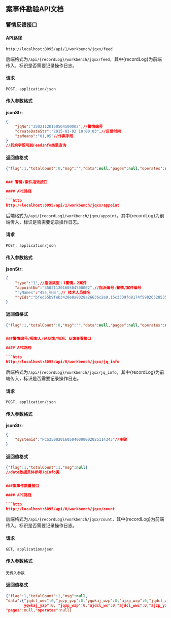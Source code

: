 ## 案事件勘验API文档

### 警情反馈接口

#### API路径

```http
http://localhost:8095/api/1/workbench/jqxx/feed
```

后端格式为`/api/{recordLog}/workbench/jqxx/feed`，其中{recordLog}为前端传入，标识是否需要记录操作日志。

#### 请求

```
POST, application/json
```

#### 传入参数格式
**jsonStr:**
```json
{
    "jqNo":"35021120160504500002",//警情编号
    "createDateStr":"2015-01-02 10:00:03",//反馈时间
    "zaMeans":"01,05"//作案手段
}
//其余字段可到FeedInfo类里查询
```

#### 返回值格式

```json
{"flag":1,"totalCount":0,"msg":"","data":null,"pages":null,"operates":null}


### 警情/案件指派接口

#### API路径

```http
http://localhost:8095/api/1/workbench/jqxx/appoint
```

后端格式为`/api/{recordLog}/workbench/jqxx/appoint`，其中{recordLog}为前端传入，标识是否需要记录操作日志。

#### 请求

```
POST, application/json
```

#### 传入参数格式
**jsonStr:**
```json
{
    "type":"1",//指派类型：1警情，2案件
    "appointNo":"35021120160504500002",//指派编号:警情/案件编号
    "ryNames":"454,张三",// 技术人员姓名
    "ryIds":"bfed55b9feb3420e8a8028a26636c2e9,15c3339fd8174f59826328535a4df08a"//技术人员id
}
```

#### 返回值格式

```json
{"flag":1,"totalCount":0,"msg":"","data":null,"pages":null,"operates":null}


###警情编号/报案人/已反馈/指派、反馈查看接口

#### API路径

```http
http://localhost:8095/api/0/workbench/jqxx/jq_info
```

后端格式为`/api/{recordLog}/workbench/jqxx/jq_info`，其中{recordLog}为前端传入，标识是否需要记录操作日志。

#### 请求

```
POST, application/json
```

#### 传入参数格式
**jsonStr:**
```json
{
    "systemid":"PCS3500201605040000002025114343"//主键
}
```

#### 返回值格式
```json
{"flag":1,"totalCount":1,"msg":null}
//date数据具体参考JqInfo类


###案事件数量接口

#### API路径

```http
http://localhost:8095/api/0/workbench/jqxx/count
```

后端格式为`/api/{recordLog}/workbench/jqxx/count`，其中{recordLog}为前端传入，标识是否需要记录操作日志。

#### 请求

```
GET, application/json
```

#### 传入参数格式
```
无传入参数
```

#### 返回值格式
```json
{"flag":1,"totalCount":1,"msg":null,
"data":{"jqdcl_wwc":0,"jqzp_yzp":0,"yqwkaj_wzp":0,"ajzp_wzp":0,"jqdcl_wc":0,
        yqwkaj_yzp":0, "jqzp_wzp":0,"ajdcl_wc":0,"ajdcl_wwc":0,"ajzp_yzp":0},
"pages":null,"operates":null}
